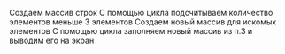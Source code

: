 Создаем массив строк
С помощью цикла подсчитываем количество элементов меньше 3 элементов
Создаем новый массив для искомых элементов
С помощью цикла заполняем новый массив из п.3 и выводим его на экран

